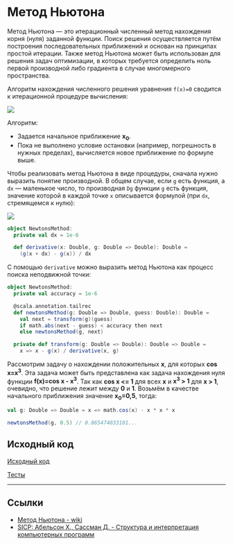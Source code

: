 # Метод Ньютона

Метод Ньютона — это итерационный численный метод нахождения корня (нуля) заданной функции. 
Поиск решения осуществляется путём построения последовательных приближений и основан на принципах простой итерации. 
Также метод Ньютона может быть использован для решения задач оптимизации, в которых требуется определить ноль первой производной либо градиента в случае многомерного пространства.

Алгоритм нахождения численного решения уравнения `f(x)=0` сводится к итерационной процедуре вычисления:

![](https://wikimedia.org/api/rest_v1/media/math/render/svg/ad1c904e2d2798c0cbac6365db61c4c6e853d582)

Алгоритм:
- Задается начальное приближение **x<sub>0</sub>**.
- Пока не выполнено условие остановки (например, погрешность в нужных пределах), вычисляется новое приближение по формуле выше.

Чтобы реализовать метод Ньютона в виде процедуры, сначала нужно выразить понятие производной. 
В общем случае, если `g` есть функция, а `dx` — маленькое число, то
производная `Dg` функции `g` есть функция, 
значение которой в каждой точке `x` описывается формулой (при `dx`, стремящемся к нулю):

![](https://latex.codecogs.com/svg.image?Dg(x)%20=%20\frac{g(x%20+%20\mathrm{d}%20x)%20-%20g(x)%20}{\mathrm{d}%20x})

```scala
object NewtonsMethod:
  private val dx = 1e-6

  def derivative(x: Double, g: Double => Double): Double =
    (g(x + dx) - g(x)) / dx
```

С помощью `derivative` можно выразить метод Ньютона как процесс поиска неподвижной точки:

```scala
object NewtonsMethod:
  private val accuracy = 1e-6

  @scala.annotation.tailrec
  def newtonsMethod(g: Double => Double, guess: Double): Double =
    val next = transform(g)(guess)
    if math.abs(next - guess) < accuracy then next
    else newtonsMethod(g, next)

  private def transform(g: Double => Double): Double => Double =
    x => x - g(x) / derivative(x, g)
```

Рассмотрим задачу о нахождении положительных **x**, для которых **cos x=x<sup>3</sup>**. 
Эта задача может быть представлена как задача нахождения нуля функции **f(x)=cos x - x<sup>3</sup>**. 
Так как **cos x <= 1** для всех **x** и **x<sup>3</sup> > 1** для **x > 1**, очевидно, что решение лежит между **0** и **1**. 
Возьмём в качестве начального приближения значение **x<sub>0</sub>=0,5**, тогда:

```scala
val g: Double => Double = x => math.cos(x) - x * x * x

newtonsMethod(g, 0.5) // 0.865474033101...
```

## Исходный код

[Исходный код](https://gitflic.ru/project/artemkorsakov/scalabook/blob?file=examples%2Fsrc%2Fmain%2Fscala%2Falgorithms%2Fothers%2FNewtonsMethod.scala&plain=1)

[Тесты](https://gitflic.ru/project/artemkorsakov/scalabook/blob?file=examples%2Fsrc%2Ftest%2Fscala%2Falgorithms%2Fothers%2FNewtonsMethodSuite.scala)


---

## Ссылки

- [Метод Ньютона - wiki](https://ru.wikipedia.org/wiki/%D0%9C%D0%B5%D1%82%D0%BE%D0%B4_%D0%9D%D1%8C%D1%8E%D1%82%D0%BE%D0%BD%D0%B0)
- [SICP: Абельсон Х., Сассман Д. - Структура и интерпретация компьютерных программ][sicp]

[sicp]: https://web.mit.edu/6.001/6.037/sicp.pdf